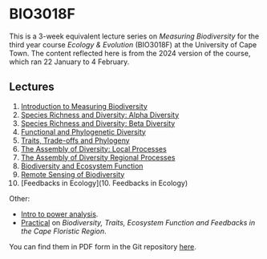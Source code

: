 # BIO3018F

This is a 3-week equivalent lecture series on _Measuring Biodiversity_ for the third year course _Ecology & Evolution_ (BIO3018F) at the University of Cape Town. The content reflected here is from the 2024 version of the course, which ran 22 January to 4 February.

## Lectures

1. [Introduction to Measuring Biodiversity](1_Intro)
2. [Species Richness and Diversity: Alpha Diversity](2_SpeciesRichAndDiv)
3. [Species Richness and Diversity: Beta Diversity](3_BetaDiv)
4. [Functional and Phylogenetic Diversity](4_FunctionalAndPhylogenetic)
5. [Traits, Trade-offs and Phylogeny](5_TraitEvolution)
6. [The Assembly of Diversity: Local Processes](6_CommunityAssembly)
7. [The Assembly of Diversity Regional Processes](7_RegionalAssembly)
8. [Biodiversity and Ecosystem Function](8_BiodiversityEF)
9. [Remote Sensing of Biodiversity](9_RemoteSensingBio)
10. [Feedbacks in Ecology](10. Feedbacks in Ecology)

Other:

- [Intro to power analysis](11_PowerAnalysis).
- [Practical](9_PracPresentation) on _Biodiversity, Traits, Ecosystem Function and Feedbacks in the Cape Floristic Region_.

You can find them in PDF form in the Git repository [here](https://github.com/jslingsby/BIO3018F/tree/main/lecture_pdfs_2024).

